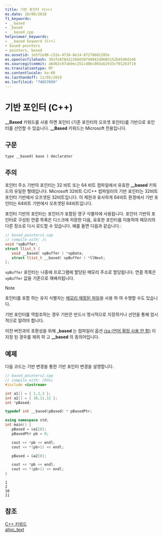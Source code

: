 ```yaml
---
title: 기반 포인터 (C++)
ms.date: 10/09/2018
f1_keywords:
- __based
- _based
- __based_cpp
helpviewer_keywords:
- __based keyword [C++]
- based pointers
- pointers, based
ms.assetid: 1e5f2e96-c52e-4738-8e14-87278681205e
ms.openlocfilehash: 393fe8f8d12266650740942d0605152b6548d146
ms.sourcegitcommit: a6d63c07ab9ec251c48bc003ab2933cf01263f19
ms.translationtype: MT
ms.contentlocale: ko-KR
ms.lasthandoff: 12/05/2019
ms.locfileid: "74857699"
---
```

# <a name="based-pointers-c"></a>기반 포인터 (C++)

**__Based** 키워드를 사용 하면 포인터 (기존 포인터의 오프셋 포인터)를 기반으로 포인터를 선언할 수 있습니다. **__Based** 키워드는 Microsoft 전용입니다.

## <a name="syntax"></a>구문

```
type __based( base ) declarator
```

## <a name="remarks"></a>주의

포인터 주소 기반의 포인터는 32 비트 또는 64 비트 컴파일에서 유효한 **__based** 키워드의 유일한 형태입니다. Microsoft 32비트 C/C++ 컴파일러의 기반 포인터는 32비트 포인터 기반에서 오프셋된 32비트입니다. 이 제한과 유사하게 64비트 환경에서 기반 포인터는 64비트 기반에서 오프셋된 64비트입니다.

포인터 기반의 포인터는 포인터가 포함된 영구 식별자에 사용됩니다. 포인터 기반의 포인터로 구성된 연결 목록은 디스크에 저장한 다음, 유효한 포인터를 이용하여 메모리의 다른 장소로 다시 로드할 수 있습니다. 예를 들면 다음과 같습니다.:

```cpp
// based_pointers1.cpp
// compile with: /c
void *vpBuffer;
struct llist_t {
   void __based( vpBuffer ) *vpData;
   struct llist_t __based( vpBuffer ) *llNext;
};
```

`vpBuffer` 포인터는 나중에 프로그램에 할당된 메모리 주소로 할당됩니다. 연결 목록은 `vpBuffer` 값을 기준으로 재배치됩니다.

> [!NOTE]
>  포인터를 포함 하는 유지 식별자는 [메모리 매핑된 파일](/windows/win32/Memory/file-mapping)을 사용 하 여 수행할 수도 있습니다.

기반 포인터를 역참조하는 경우 기반은 반드시 명시적으로 지정하거나 선언을 통해 암시적으로 알려야 합니다.

이전 버전과의 호환성을 위해 **_based** 는 컴파일러 옵션 [/za \(언어 확장 사용 안 함)](../build/reference/za-ze-disable-language-extensions.md) 이 지정 된 경우를 제외 하 고 **__based** 의 동의어입니다.

## <a name="example"></a>예제

다음 코드는 기반 변경을 통한 기반 포인터 변경을 설명합니다.

```cpp
// based_pointers2.cpp
// compile with: /EHsc
#include <iostream>

int a1[] = { 1,2,3 };
int a2[] = { 10,11,12 };
int *pBased;

typedef int __based(pBased) * pBasedPtr;

using namespace std;
int main() {
   pBased = &a1[0];
   pBasedPtr pb = 0;

   cout << *pb << endl;
   cout << *(pb+1) << endl;

   pBased = &a2[0];

   cout << *pb << endl;
   cout << *(pb+1) << endl;
}
```

```Output
1
2
10
11
```

## <a name="see-also"></a>참조

[C++ 키워드](../cpp/keywords-cpp.md)<br/>
[alloc_text](../preprocessor/alloc-text.md)